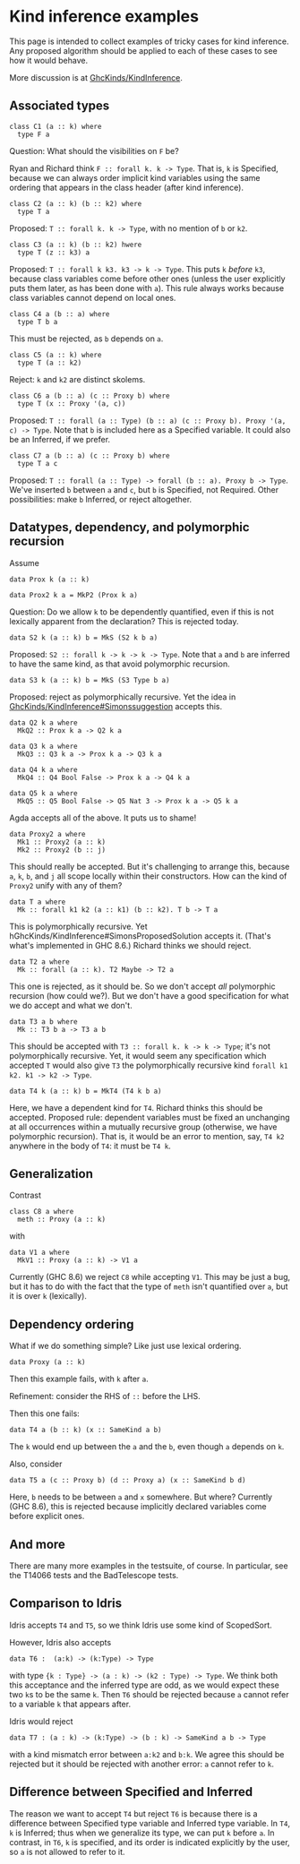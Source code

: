 # Kind inference examples


This page is intended to collect examples of tricky cases for kind inference. Any proposed algorithm should be applied to each of these cases to see how it would behave.



More discussion is at [GhcKinds/KindInference](ghc-kinds/kind-inference).


## Associated types


```
class C1 (a :: k) where
  type F a
```


Question: What should the visibilities on `F` be?



Ryan and Richard think `F :: forall k. k -> Type`. That is, `k` is Specified, because we can always order implicit kind variables using the same ordering that appears in the class header (after kind inference).


```
class C2 (a :: k) (b :: k2) where
  type T a
```


Proposed: `T :: forall k. k -> Type`, with no mention of `b` or `k2`.


```
class C3 (a :: k) (b :: k2) hwere
  type T (z :: k3) a
```


Proposed: `T :: forall k k3. k3 -> k -> Type`. This puts `k` *before* `k3`, because class variables come before other ones (unless the user explicitly puts them later, as has been done with `a`). This rule always works because class variables cannot depend on local ones.


```
class C4 a (b :: a) where
  type T b a
```


This must be rejected, as `b` depends on `a`.


```
class C5 (a :: k) where
  type T (a :: k2)
```


Reject: `k` and `k2` are distinct skolems.


```
class C6 a (b :: a) (c :: Proxy b) where
  type T (x :: Proxy '(a, c))
```


Proposed: `T :: forall (a :: Type) (b :: a) (c :: Proxy b). Proxy '(a, c) -> Type`. Note that `b` is included here as a Specified variable. It could also be an Inferred, if we prefer.


```
class C7 a (b :: a) (c :: Proxy b) where
  type T a c
```


Proposed: `T :: forall (a :: Type) -> forall (b :: a). Proxy b -> Type`. We've inserted `b` between `a` and `c`, but `b` is Specified, not Required. Other possibilities: make `b` Inferred, or reject altogether.

## Datatypes, dependency, and polymorphic recursion



Assume


```
data Prox k (a :: k)
```

```
data Prox2 k a = MkP2 (Prox k a)
```


Question: Do we allow `k` to be dependently quantified, even if this is not lexically apparent from the declaration? This is rejected today.


```
data S2 k (a :: k) b = MkS (S2 k b a)
```


Proposed: `S2 :: forall k -> k -> k -> Type`. Note that `a` and `b` are inferred to have the same kind, as that avoid polymorphic recursion.


```
data S3 k (a :: k) b = MkS (S3 Type b a)
```


Proposed: reject as polymorphically recursive. Yet the idea in [GhcKinds/KindInference\#Simonssuggestion](ghc-kinds/kind-inference#simon's-suggestion) accepts this.


```
data Q2 k a where
  MkQ2 :: Prox k a -> Q2 k a

data Q3 k a where
  MkQ3 :: Q3 k a -> Prox k a -> Q3 k a

data Q4 k a where
  MkQ4 :: Q4 Bool False -> Prox k a -> Q4 k a

data Q5 k a where
  MkQ5 :: Q5 Bool False -> Q5 Nat 3 -> Prox k a -> Q5 k a
```


Agda accepts all of the above. It puts us to shame!


```
data Proxy2 a where
  Mk1 :: Proxy2 (a :: k)
  Mk2 :: Proxy2 (b :: j)
```


This should really be accepted. But it's challenging to arrange this, because `a`, `k`, `b`, and `j` all scope locally within their constructors. How can the kind of `Proxy2` unify with any of them?


```
data T a where
  Mk :: forall k1 k2 (a :: k1) (b :: k2). T b -> T a
```


This is polymorphically recursive. Yet hGhcKinds/KindInference\#SimonsProposedSolution accepts it. (That's what's implemented in GHC 8.6.) Richard thinks we should reject.


```
data T2 a where
  Mk :: forall (a :: k). T2 Maybe -> T2 a
```


This one is rejected, as it should be. So we don't accept *all* polymorphic recursion (how could we?). But we don't have a good specification for what we do accept and what we don't.


```
data T3 a b where
  Mk :: T3 b a -> T3 a b
```


This should be accepted with `T3 :: forall k. k -> k -> Type`; it's not polymorphically recursive. Yet, it would seem any specification which accepted `T` would also give `T3` the polymorphically recursive kind `forall k1 k2. k1 -> k2 -> Type`.


```
data T4 k (a :: k) b = MkT4 (T4 k b a)
```


Here, we have a dependent kind for `T4`. Richard thinks this should be accepted. Proposed rule: dependent variables must be fixed an unchanging at all occurrences within a mutually recursive group (otherwise, we have polymorphic recursion). That is, it would be an error to mention, say, `T4 k2` anywhere in the body of `T4`: it must be `T4 k`.

## Generalization



Contrast


```
class C8 a where
  meth :: Proxy (a :: k)
```


with


```
data V1 a where
  MkV1 :: Proxy (a :: k) -> V1 a
```


Currently (GHC 8.6) we reject `C8` while accepting `V1`. This may be just a bug, but it has to do with the fact that the type of `meth` isn't quantified over `a`, but it is over `k` (lexically).

## Dependency ordering



What if we do something simple? Like just use lexical ordering.


```
data Proxy (a :: k)
```


Then this example fails, with `k` after `a`.


Refinement: consider the RHS of `::` before the LHS.



Then this one fails:


```
data T4 a (b :: k) (x :: SameKind a b)
```


The `k` would end up between the `a` and the `b`, even though `a` depends on `k`.



Also, consider


```
data T5 a (c :: Proxy b) (d :: Proxy a) (x :: SameKind b d)
```


Here, `b` needs to be between `a` and `x` somewhere. But where? Currently (GHC 8.6), this is rejected because implicitly declared variables come before explicit ones.

## And more


There are many more examples in the testsuite, of course. In particular, see the T14066 tests and the BadTelescope tests.

## Comparison to Idris


Idris accepts `T4` and `T5`, so we think Idris use some kind of ScopedSort.



However, Idris also accepts


```
data T6 :  (a:k) -> (k:Type) -> Type
```


with type `{k : Type} -> (a : k) -> (k2 : Type) -> Type`. We think both this acceptance and the inferred type are odd, as we would expect these two `k`s to be the same `k`. Then `T6` should be rejected because `a` cannot refer to a variable `k` that appears after.



Idris would reject


```
data T7 : (a : k) -> (k:Type) -> (b : k) -> SameKind a b -> Type
```


with a kind mismatch error between `a:k2` and `b:k`. We agree this should be rejected but it should be rejected with another error: `a` cannot refer to `k`.

## Difference between Specified and Inferred


The reason we want to accept `T4` but reject `T6` is because there is a difference between Specified type variable and Inferred type variable. In `T4`, `k` is Inferred; thus when we generalize its type, we can put `k` before `a`. In contrast, in `T6`, `k` is specified, and its order is indicated explicitly by the user, so `a` is not allowed to refer to it.
